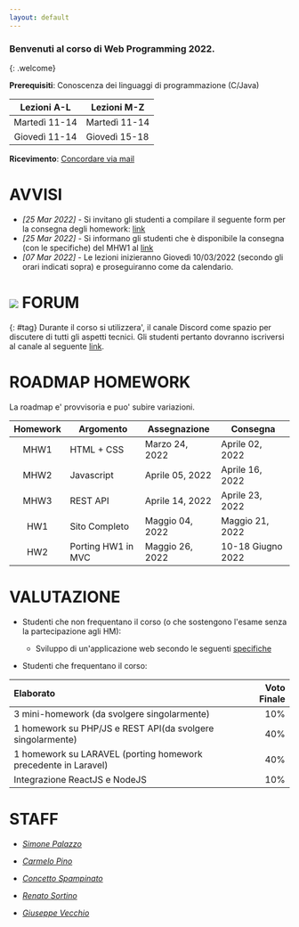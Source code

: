 ```yaml
---
layout: default
---
```


### Benvenuti al corso di Web Programming 2022.
{: .welcome} 

**Prerequisiti**: Conoscenza dei linguaggi di programmazione (C/Java)  

| Lezioni A-L     | Lezioni M-Z   |
| :----------:    | --------------|
| Martedì 11-14    | Martedì 11-14  |
| Giovedì 11-14    | Giovedì 15-18  |

**Ricevimento**: [Concordare via mail](#staff) 


# AVVISI
- *[25 Mar 2022]* - Si invitano gli studenti a compilare il seguente form per la consegna degli homework: [link](https://forms.gle/ZggUdJACy4sDSexAA)
- *[25 Mar 2022]* - Si informano gli studenti che è disponibile la consegna (con le specifiche) del MHW1 al [link](https://perceivelab.github.io/web-programming-course/mhw1)
- *[07 Mar 2022]* - Le lezioni inizieranno Giovedì 10/03/2022 (secondo gli orari indicati sopra) e proseguiranno come da calendario.




# ![](https://img.shields.io/badge/-7289DA?style=flat&logo=discord&logoColor=white) FORUM 
{: #tag}
Durante il corso si utilizzera', il canale Discord come spazio per discutere di tutti gli aspetti tecnici. Gli studenti pertanto dovranno iscriversi al canale al seguente [link](https://discord.gg/B3KT5VTp).


# ROADMAP HOMEWORK
La roadmap e' provvisoria e puo' subire variazioni.

| Homework | Argomento          | Assegnazione    | Consegna          |
| :-------:| ------------------ | --------------- | -------          |
| MHW1     | HTML + CSS         | Marzo 24, 2022  | Aprile 02, 2022    |
| MHW2     | Javascript         | Aprile 05, 2022  | Aprile 16, 2022   |
| MHW3     | REST API           | Aprile 14, 2022 | Aprile 23, 2022   |
| HW1      | Sito Completo      | Maggio 04, 2022 | Maggio 21, 2022   |
| HW2      | Porting HW1 in MVC | Maggio 26, 2022 | 10-18 Giugno 2022    |

# VALUTAZIONE

- Studenti che non frequentano il corso (o che sostengono l'esame senza la partecipazione agli HM):

  - Sviluppo di un'applicazione web secondo le seguenti [specifiche][404]

- Studenti che frequentano il corso:

| Elaborato     | Voto Finale   |
| :--------     |    -------: |
| 3 mini-homework (da svolgere singolarmente) | 10% |
| 1 homework su PHP/JS e REST API(da svolgere singolarmente)    | 40%  |
| 1 homework su LARAVEL (porting homework precedente in Laravel) | 40% |
| Integrazione ReactJS e NodeJS | 10% |




# STAFF

- *[Simone Palazzo](mailto:palazzosim@dieei.unict.it)*

- *[Carmelo Pino](mailto:cpino@dieei.unict.it)*

- *[Concetto Spampinato](mailto:cspampin@dieei.unict.it)*

- *[Renato Sortino](mailto:renato.sortino@phd.unict.it)*

- *[Giuseppe Vecchio](mailto:giuseppe.vecchio@phd.unict.it)*


[404]: /web-programming-course/fallback
